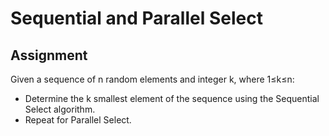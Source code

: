 # Sequential and Parallel Select

<h2>Assignment</h2>
Given a sequence of n random elements and integer k, where 1&leq;k&leq;n:

* Determine the k smallest element of the sequence using the Sequential Select algorithm.
* Repeat for Parallel Select.
